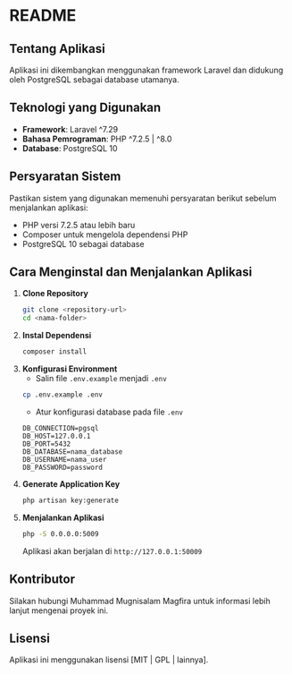 # README

## Tentang Aplikasi

Aplikasi ini dikembangkan menggunakan framework Laravel dan didukung oleh PostgreSQL sebagai database utamanya.

## Teknologi yang Digunakan

- **Framework**: Laravel ^7.29
- **Bahasa Pemrograman**: PHP ^7.2.5 | ^8.0
- **Database**: PostgreSQL 10

## Persyaratan Sistem

Pastikan sistem yang digunakan memenuhi persyaratan berikut sebelum menjalankan aplikasi:

- PHP versi 7.2.5 atau lebih baru
- Composer untuk mengelola dependensi PHP
- PostgreSQL 10 sebagai database

## Cara Menginstal dan Menjalankan Aplikasi

1. **Clone Repository**
   ```sh
   git clone <repository-url>
   cd <nama-folder>
   ```
2. **Instal Dependensi**
   ```sh
   composer install
   ```
3. **Konfigurasi Environment**
   - Salin file `.env.example` menjadi `.env`
   ```sh
   cp .env.example .env
   ```
   - Atur konfigurasi database pada file `.env`
   ```env
   DB_CONNECTION=pgsql
   DB_HOST=127.0.0.1
   DB_PORT=5432
   DB_DATABASE=nama_database
   DB_USERNAME=nama_user
   DB_PASSWORD=password
   ```
4. **Generate Application Key**
   ```sh
   php artisan key:generate
   ```
5. **Menjalankan Aplikasi**
   ```sh
   php -S 0.0.0.0:5009
   ```
   Aplikasi akan berjalan di `http://127.0.0.1:50009`

## Kontributor

Silakan hubungi Muhammad Mugnisalam Magfira untuk informasi lebih lanjut mengenai proyek ini.

## Lisensi

Aplikasi ini menggunakan lisensi [MIT | GPL | lainnya].

